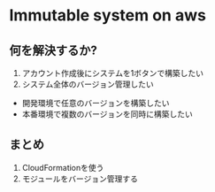 # Immutable system on aws

## 何を解決するか?

1. アカウント作成後にシステムを1ボタンで構築したい
2. システム全体のバージョン管理したい
 + 開発環境で任意のバージョンを構築したい
 + 本番環境で複数のバージョンを同時に構築したい


## まとめ

1. CloudFormationを使う
2. モジュールをバージョン管理する
